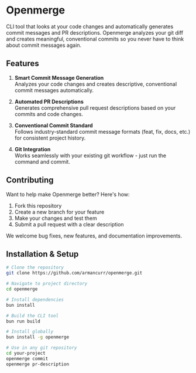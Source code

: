 # Openmerge

CLI tool that looks at your code changes and automatically generates commit messages and PR descriptions. Openmerge analyzes your git diff and creates meaningful, conventional commits so you never have to think about commit messages again.

## Features

1. **Smart Commit Message Generation**  
Analyzes your code changes and creates descriptive, conventional commit messages automatically.

2. **Automated PR Descriptions**  
Generates comprehensive pull request descriptions based on your commits and code changes.

3. **Conventional Commit Standard**  
Follows industry-standard commit message formats (feat, fix, docs, etc.) for consistent project history.

4. **Git Integration**  
Works seamlessly with your existing git workflow - just run the command and commit.

## Contributing

Want to help make Openmerge better? Here's how:

1. Fork this repository
2. Create a new branch for your feature
3. Make your changes and test them
4. Submit a pull request with a clear description

We welcome bug fixes, new features, and documentation improvements.

## Installation & Setup

```bash
# Clone the repository
git clone https://github.com/armancurr/openmerge.git

# Navigate to project directory
cd openmerge

# Install dependencies
bun install

# Build the CLI tool
bun run build

# Install globally
bun install -g openmerge

# Use in any git repository
cd your-project
openmerge commit
openmerge pr-description
```
